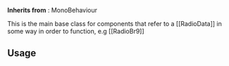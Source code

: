 **Inherits from** : MonoBehaviour

This is the main base class for components that refer to a [[RadioData]] in some way in order to function, e.g [[RadioBr9]]

## Usage
